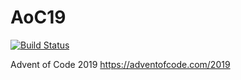 # AoC19

[![Build Status](https://travis-ci.com/jstuczyn/AoC19.svg?branch=master)](https://travis-ci.com/jstuczyn/AoC19)

Advent of Code 2019 <https://adventofcode.com/2019>
